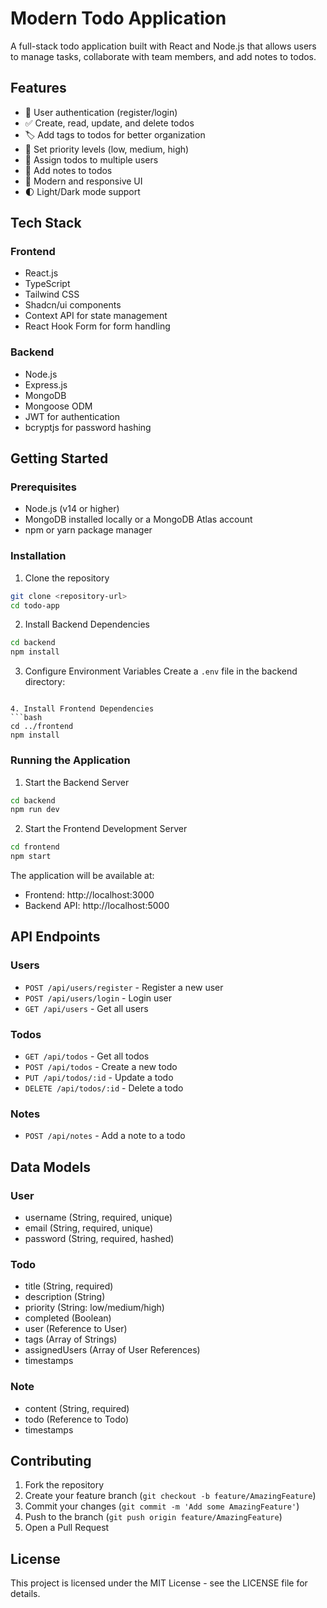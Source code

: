 # Modern Todo Application

A full-stack todo application built with React and Node.js that allows users to manage tasks, collaborate with team members, and add notes to todos.

## Features

- 🔐 User authentication (register/login)
- ✅ Create, read, update, and delete todos
- 🏷️ Add tags to todos for better organization
- 🎯 Set priority levels (low, medium, high)
- 👥 Assign todos to multiple users
- 📝 Add notes to todos
- 🎨 Modern and responsive UI
- 🌓 Light/Dark mode support

## Tech Stack

### Frontend

- React.js
- TypeScript
- Tailwind CSS
- Shadcn/ui components
- Context API for state management
- React Hook Form for form handling

### Backend

- Node.js
- Express.js
- MongoDB
- Mongoose ODM
- JWT for authentication
- bcryptjs for password hashing

## Getting Started

### Prerequisites

- Node.js (v14 or higher)
- MongoDB installed locally or a MongoDB Atlas account
- npm or yarn package manager

### Installation

1. Clone the repository

```bash
git clone <repository-url>
cd todo-app
```

2. Install Backend Dependencies

```bash
cd backend
npm install
```

3. Configure Environment Variables
   Create a `.env` file in the backend directory:

````

4. Install Frontend Dependencies
```bash
cd ../frontend
npm install
````

### Running the Application

1. Start the Backend Server

```bash
cd backend
npm run dev
```

2. Start the Frontend Development Server

```bash
cd frontend
npm start
```

The application will be available at:

- Frontend: http://localhost:3000
- Backend API: http://localhost:5000

## API Endpoints

### Users

- `POST /api/users/register` - Register a new user
- `POST /api/users/login` - Login user
- `GET /api/users` - Get all users

### Todos

- `GET /api/todos` - Get all todos
- `POST /api/todos` - Create a new todo
- `PUT /api/todos/:id` - Update a todo
- `DELETE /api/todos/:id` - Delete a todo

### Notes

- `POST /api/notes` - Add a note to a todo

## Data Models

### User

- username (String, required, unique)
- email (String, required, unique)
- password (String, required, hashed)

### Todo

- title (String, required)
- description (String)
- priority (String: low/medium/high)
- completed (Boolean)
- user (Reference to User)
- tags (Array of Strings)
- assignedUsers (Array of User References)
- timestamps

### Note

- content (String, required)
- todo (Reference to Todo)
- timestamps

## Contributing

1. Fork the repository
2. Create your feature branch (`git checkout -b feature/AmazingFeature`)
3. Commit your changes (`git commit -m 'Add some AmazingFeature'`)
4. Push to the branch (`git push origin feature/AmazingFeature`)
5. Open a Pull Request

## License

This project is licensed under the MIT License - see the LICENSE file for details.
